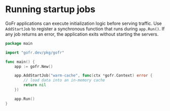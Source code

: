 # Running startup jobs

GoFr applications can execute initialization logic before serving traffic. Use `AddStartJob` to
register a synchronous function that runs during `app.Run()`. If any job returns an error, the
application exits without starting the servers.

```go
package main

import "gofr.dev/pkg/gofr"

func main() {
    app := gofr.New()

    app.AddStartJob("warm-cache", func(ctx *gofr.Context) error {
        // load data into an in-memory cache
        return nil
    })

    app.Run()
}
```
